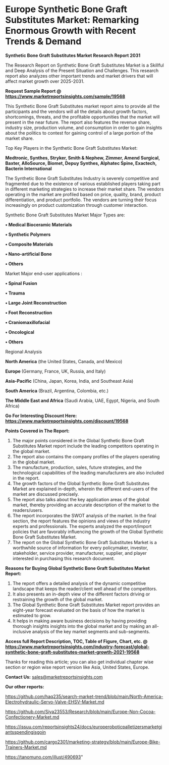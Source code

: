 # Europe Synthetic Bone Graft Substitutes Market: Remarking Enormous Growth with Recent Trends & Demand

<strong>Synthetic Bone Graft Substitutes Market Research Report 2031</strong>

The Research Report on Synthetic Bone Graft Substitutes Market is a Skillful and Deep Analysis of the Present Situation and Challenges. This research report also analyzes other important trends and market drivers that will affect market growth over 2025-2031.

<strong>Request Sample Report @ <a href=https://www.marketreportsinsights.com/sample/19568>https://www.marketreportsinsights.com/sample/19568</a></strong>

This Synthetic Bone Graft Substitutes market report aims to provide all the participants and the vendors will all the details about growth factors, shortcomings, threats, and the profitable opportunities that the market will present in the near future. The report also features the revenue share, industry size, production volume, and consumption in order to gain insights about the politics to contest for gaining control of a large portion of the market share.

Top Key Players in the Synthetic Bone Graft Substitutes Market:

<strong>Medtronic, Synthes, Stryker, Smith & Nephew, Zimmer, Amend Surgical, Baxter, AlloSource, Biomet, Depuy Synthes, Alphatec Spine, Exactech, Bacterin International</strong>

The Synthetic Bone Graft Substitutes Industry is severely competitive and fragmented due to the existence of various established players taking part in different marketing strategies to increase their market share. The vendors operating in the market are profiled based on price, quality, brand, product differentiation, and product portfolio. The vendors are turning their focus increasingly on product customization through customer interaction.

Synthetic Bone Graft Substitutes Market Major Types are:

<strong>• Medical Bioceramic Materials

• Synthetic Polymers

• Composite Materials

• Nano-artificial Bone

• Others</strong>

Market Major end-user applications :

<strong>• Spinal Fusion

• Trauma

• Large Joint Reconstruction

• Foot Reconstruction

• Craniomaxillofacial

• Oncological

• Others</strong>

Regional Analysis

</u><strong><b>North America</b></strong> (the United States, Canada, and Mexico)

<strong><b>Europe </b></strong>(Germany, France, UK, Russia, and Italy)

<strong><b>Asia-Pacific</b></strong> (China, Japan, Korea, India, and Southeast Asia)

<strong><b>South America</b></strong> (Brazil, Argentina, Colombia, etc.)

<strong><b>The Middle East and Africa</b></strong> (Saudi Arabia, UAE, Egypt, Nigeria, and South Africa)

<strong>Go For Interesting Discount Here: <a href=https://www.marketreportsinsights.com/discount/19568>https://www.marketreportsinsights.com/discount/19568</a></strong>

<strong>Points Covered in The Report:</strong>
<ol>
  <li>The major points considered in the Global Synthetic Bone Graft Substitutes Market report include the leading competitors operating in the global market.</li>
  <li>The report also contains the company profiles of the players operating in the global market.</li>
  <li>The manufacture, production, sales, future strategies, and the technological capabilities of the leading manufacturers are also included in the report.</li>
  <li>The growth factors of the Global Synthetic Bone Graft Substitutes Market are explained in-depth, wherein the different end-users of the market are discussed precisely.</li>
  <li>The report also talks about the key application areas of the global market, thereby providing an accurate description of the market to the readers/users.</li>
  <li>The report incorporates the SWOT analysis of the market. In the final section, the report features the opinions and views of the industry experts and professionals. The experts analyzed the export/import policies that are favorably influencing the growth of the Global Synthetic Bone Graft Substitutes Market.</li>
  <li>The report on the Global Synthetic Bone Graft Substitutes Market is a worthwhile source of information for every policymaker, investor, stakeholder, service provider, manufacturer, supplier, and player interested in purchasing this research document.</li>
</ol>
<strong>Reasons for Buying Global Synthetic Bone Graft Substitutes Market Report:</strong>

<ol>
  <li>The report offers a detailed analysis of the dynamic competitive landscape that keeps the reader/client well ahead of the competitors.</li>
  <li>It also presents an in-depth view of the different factors driving or restraining the growth of the global market.</li>
  <li>The Global Synthetic Bone Graft Substitutes Market report provides an eight-year forecast evaluated on the basis of how the market is estimated to grow.</li>
  <li>It helps in making aware business decisions by having providing thorough insights insights into the global market and by making an all-inclusive analysis of the key market segments and sub-segments.</li>
</ol>
<strong>Access full Report Description, TOC, Table of Figure, Chart, etc. @ <a href=https://www.marketreportsinsights.com/industry-forecast/global-synthetic-bone-graft-substitutes-market-growth-2021-19568>https://www.marketreportsinsights.com/industry-forecast/global-synthetic-bone-graft-substitutes-market-growth-2021-19568</a></strong>


Thanks for reading this article; you can also get individual chapter wise section or region wise report version like Asia, United States, Europe.

<strong>Contact Us:</strong>
sales@marketreportsinsights.com

<strong>Our other reports:</strong>

<a href=https://github.com/haq235/search-market-trend/blob/main/North-America-Electrohydraulic-Servo-Valve-EHSV-Market.md>https://github.com/haq235/search-market-trend/blob/main/North-America-Electrohydraulic-Servo-Valve-EHSV-Market.md</a>

<a href=https://github.com/Siya23553/Research/blob/main/Europe-Non-Cocoa-Confectionery-Market.md>https://github.com/Siya23553/Research/blob/main/Europe-Non-Cocoa-Confectionery-Market.md</a>

<a href=https://issuu.com/reportsinsights24/docs/europeroboticpalletizersmarketgiantsspendingisgoin>https://issuu.com/reportsinsights24/docs/europeroboticpalletizersmarketgiantsspendingisgoin</a>

<a href=https://github.com/cargo2301/marketing-strategy/blob/main/Europe-Bike-Trainers-Market.md>https://github.com/cargo2301/marketing-strategy/blob/main/Europe-Bike-Trainers-Market.md</a>

<a href=https://tanomuno.com/illust/490693>https://tanomuno.com/illust/490693</a>"

